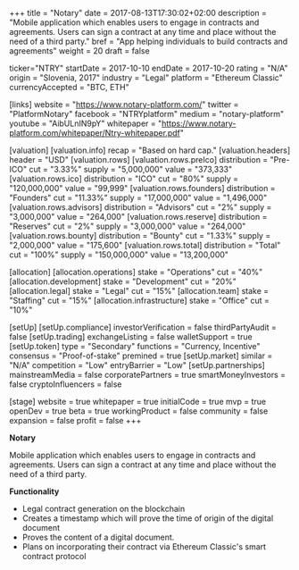 +++
title = "Notary"
date = 2017-08-13T17:30:02+02:00
description = "Mobile application which enables users to engage in contracts and agreements. Users can sign a contract at any time and place without the need of a third party."
bref = "App helping individuals to build contracts and agreements"
weight = 20
draft = false

ticker="NTRY"
startDate = 2017-10-10
endDate = 2017-10-20
rating = "N/A"
origin = "Slovenia, 2017"
industry = "Legal"
platform = "Ethereum Classic"
currencyAccepted = "BTC, ETH"

[links]
  website = "https://www.notary-platform.com/"
  twitter = "PlatformNotary"
  facebook = "NTRYplatform"
  medium = "notary-platform"
  youtube = "AibULnIN9pY"
  whitepaper = "https://www.notary-platform.com/whitepaper/Ntry-whitepaper.pdf"

[valuation]
  [valuation.info]
    recap = "Based on hard cap."
  [valuation.headers]
    header = "USD"
  [valuation.rows]
    [valuation.rows.preIco]
      distribution = "Pre-ICO"
      cut = "3.33%"
      supply = "5,000,000"
      value = "373,333"
    [valuation.rows.ico]
      distribution = "ICO"
      cut = "80%"
      supply = "120,000,000"
      value = "99,999"
    [valuation.rows.founders]
      distribution = "Founders"
      cut = "11.33%"
      supply = "17,000,000"
      value = "1,496,000"
    [valuation.rows.advisors]
      distribution = "Advisors"
      cut = "2%"
      supply = "3,000,000"
      value = "264,000"
    [valuation.rows.reserve]
      distribution = "Reserves"
      cut = "2%"
      supply = "3,000,000"
      value = "264,000"
    [valuation.rows.bounty]
      distribution = "Bounty"
      cut = "1.33%"
      supply = "2,000,000"
      value = "175,600"
    [valuation.rows.total]
      distribution = "Total"
      cut = "100%"
      supply = "150,000,000"
      value = "13,200,000"

[allocation]
  [allocation.operations]
    stake = "Operations"
    cut = "40%"
  [allocation.development]
    stake = "Development"
    cut = "20%"
  [allocation.legal]
    stake = "Legal"
    cut = "15%"
  [allocation.team]
    stake = "Staffing"
    cut = "15%"
  [allocation.infrastructure]
    stake = "Office"
    cut = "10%"

[setUp]
  [setUp.compliance]
    investorVerification = false
    thirdPartyAudit = false
  [setUp.trading]
    exchangeListing = false
    walletSupport = true
  [setUp.token]
    type = "Secondary"
    functions = "Currency, Incentive"
    consensus = "Proof-of-stake"
    premined = true
  [setUp.market]
    similar = "N/A"
    competition = "Low"
    entryBarrier = "Low"
  [setUp.partnerships]
    mainstreamMedia = false
    corporatePartners = true
    smartMoneyInvestors = false
    cryptoInfluencers = false

[stage]
  website = true
  whitepaper = true
  initialCode = true
  mvp = true
  openDev = true
  beta = true
  workingProduct = false
  community = false
  expansion = false
  profit = false
+++

**Notary**

Mobile application which enables users to engage in contracts and agreements. Users can sign a contract at any time and place without the need of a third party.

**Functionality**

* Legal contract generation on the blockchain
* Creates a timestamp which will prove the time of origin of the digital document
* Proves the content of a digital document.
* Plans on incorporating their contract via Ethereum Classic's smart contract protocol
